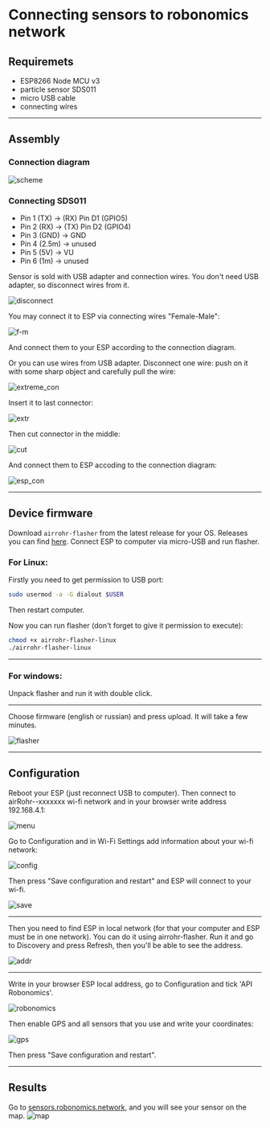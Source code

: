 # Connecting sensors to robonomics network
## Requiremets
* ESP8266 Node MCU v3
* particle sensor SDS011
* micro USB cable
* connecting wires
---
## Assembly
### Connection diagram

![scheme](./docs/images/sensors-connectivity/schema.jpg)

### Connecting SDS011

* Pin 1 (TX) -> (RX) Pin D1 (GPIO5)
* Pin 2 (RX) -> (TX) Pin D2 (GPIO4)
* Pin 3 (GND) -> GND
* Pin 4 (2.5m) -> unused
* Pin 5 (5V) -> VU
* Pin 6 (1m) -> unused

Sensor is sold with USB adapter and connection wires. You don't need USB adapter, so disconnect wires from it.

![disconnect](./docs/images/sensors-connectivity/2_assembly_usb.jpg)

You may connect it to ESP via connecting wires "Female-Male":

![f-m](./docs/images/sensors-connectivity/3_conn.jpg)

And connect them to your ESP according to the connection diagram.

Or you can use wires from USB adapter. Disconnect one wire: push on it with some sharp object and carefully pull the wire:

![extreme_con](./docs/images/sensors-connectivity/4_assembly_wires.jpg)

Insert it to last connector:

![extr](./docs/images/sensors-connectivity/5_wires1.jpg)

Then cut connector in the middle:

![cut](./docs/images/sensors-connectivity/6_assembly_wires2.jpg)

And connect them to ESP accoding to the connection diagram:

![esp_con](./docs/images/sensors-connectivity/6_esp_con.jpg)

---
## Device firmware
Download `airrohr-flasher` from the latest release for your OS. Releases you can find [here](https://github.com/airalab/sensors-connectivity/releases).
Connect ESP to computer via micro-USB and run flasher. 

### For Linux:
Firstly you need to get permission to USB port:
```bash
sudo usermod -a -G dialout $USER
```
Then restart computer.

Now you can run flasher (don't forget to give it permission to execute):
```bash
chmod +x airrohr-flasher-linux
./airrohr-flasher-linux
```
---
### For windows:
Unpack flasher and run it with double click.

---
Choose firmware (english or russian) and press upload. It will take a few minutes.

![flasher](./docs/images/sensors-connectivity/7_flasher.jpg)

---
## Configuration
Reboot your ESP (just reconnect USB to computer).
Then connect to airRohr--xxxxxxx wi-fi network and in your browser write address 192.168.4.1:

![menu](./docs/images/sensors-connectivity/8_menu1.jpg)

Go to Configuration and in Wi-Fi Settings add information about your wi-fi network:

![config](./docs/images/sensors-connectivity/9_W-fi.jpg)

Then press "Save configuration and restart" and ESP will connect to your wi-fi.

![save](./docs/images/sensors-connectivity/10_save.jpg)

---
Then you need to find ESP in local network (for that your computer and ESP must be in one network). You can do it using airrohr-flasher. Run it and go to Discovery and press Refresh, then you'll be able to see the address.

![addr](./docs/images/sensors-connectivity/11_flaser2.jpg)

---

Write in your browser ESP local address, go to Configuration and tick 'API Robonomics'. 

![robonomics](./docs/images/sensors-connectivity/12_APIrobonomics.jpg)

Then enable GPS and all sensors that you use and write your coordinates:

![gps](./docs/images/sensors-connectivity/13_gps.jpg)

Then press "Save configuration and restart".

---

## Results
Go to [sensors.robonomics.network](https://sensors.robonomics.network/#/), and you will see your sensor on the map.
![map](./docs/images/sensors-connectivity/14_map.jpg)
